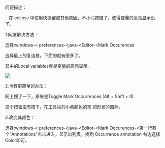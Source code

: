 问题描述：



   在 eclipse 中使用快捷键或其他原因，不小心按错了，使得变量的高亮显示没了。



1.网友解决方法：



选择:windows-< preferences-<java-<Editor-<Mark Occurences



选择最上的复选框，下面的就有很多了。



其中的Local variables就是变量的高亮显示。



![](D:/download/youdaonote-pull-master/data/Technology/开发工具/images/4293E6F4C1744D9EAC2FBE610F0CA2CCc0a84108-8b7c-350d-8800-b5f52e1b7f5f.png)





2.也有更简单的办法：



网上搜了一下，原来是Toggle Mark Occurrences (Alt + Shift + 0)

这个按钮没有按下，在工具栏的小黄颜色的笔 的形状的图标。



3.改变其颜色：



选择:windows-< preferences-<java-<Editor-<Mark Occurences-<第一行有个“Annotations”点击进入，显示出列表，找到 Occurrence annotation 右边选择Color即可。

